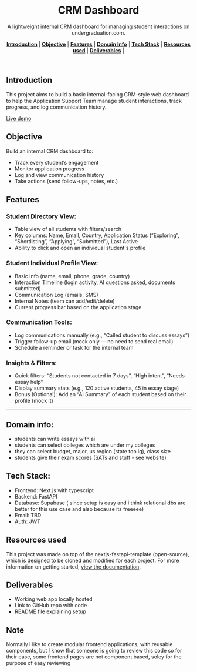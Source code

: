 
<h1 align="center">CRM Dashboard</h1>

<p align="center">
  A lightweight internal CRM dashboard for managing student interactions on undergraduation.com.
</p>

<p align="center">
  <a href="#introduction"><strong>Introduction</strong></a> |
  <a href="#objective"><strong>Objective</strong></a> |
  <a href="#features"><strong>Features</strong></a> |
  <a href="#domain-info"><strong>Domain Info</strong></a> |
  <a href="#tech-stack"><strong>Tech Stack</strong></a> |
  <a href="#resources-used"><strong>Resources used</strong></a> |
  <a href="#deliverables"><strong>Deliverables</strong></a> |
 
</p>
<br/>

## Introduction

This project aims to build a basic internal-facing CRM-style web dashboard to help the Application Support Team manage student interactions, track progress, and log communication history.

[Live demo](https://crm-dashboard-gray-one.vercel.app/dashboard)

## Objective

Build an internal CRM dashboard to:

*   Track every student’s engagement
*   Monitor application progress
*   Log and view communication history
*   Take actions (send follow-ups, notes, etc.)

## Features

### Student Directory View:

*   Table view of all students with filters/search
*   Key columns: Name, Email, Country, Application Status (“Exploring”, “Shortlisting”, “Applying”, “Submitted”), Last Active
*   Ability to click and open an individual student's profile

### Student Individual Profile View:

*   Basic Info (name, email, phone, grade, country)
*   Interaction Timeline (login activity, AI questions asked, documents submitted)
*   Communication Log (emails, SMS)
*   Internal Notes (team can add/edit/delete)
*   Current progress bar based on the application stage

### Communication Tools:

*   Log communications manually (e.g., “Called student to discuss essays”)
*   Trigger follow-up email (mock only — no need to send real email)
*   Schedule a reminder or task for the internal team

### Insights & Filters:

*   Quick filters: “Students not contacted in 7 days”, “High intent”, “Needs essay help”
*   Display summary stats (e.g., 120 active students, 45 in essay stage)
*   Bonus (Optional): Add an “AI Summary” of each student based on their profile (mock it)

---

## Domain info:

*   students can write essays with ai 
*   students can select colleges which are under my colleges
*   they can select budget, major, us region (state too ig), class size 
*   students give their exam scores (SATs and stuff - see website)



## Tech Stack:

*   Frontend: Next.js with typescript
*   Backend: FastAPI
*   Database: Supabase ( since setup is easy and i think relational dbs are better for this use case and also because its freeeee)
*   Email: TBD
*   Auth: JWT

## Resources used

This project was made on top of the nextjs-fastapi-template (open-source), which is designed to be cloned and modified for each project. For more information on getting started, [view the documentation](https://vintasoftware.github.io/nextjs-fastapi-template/).

## Deliverables

*   Working web app locally hosted
*   Link to GitHub repo with code
*   README file explaining setup

## Note

Normally I like to create modular frontend applications, with reusable components, but I know that someone is going to review this code so for their ease, some frontend pages are not component based, soley for the purpose of easy reviewing 
